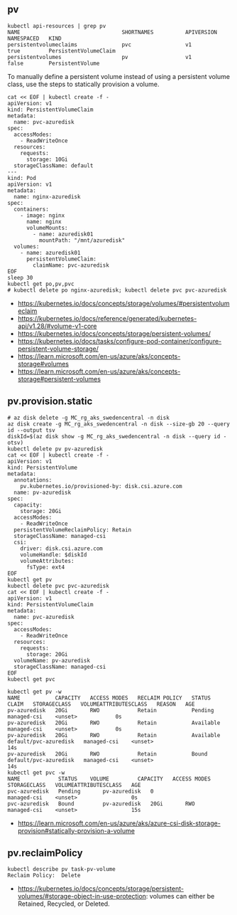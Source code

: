 ## pv

```
kubectl api-resources | grep pv
NAME                                SHORTNAMES          APIVERSION                             NAMESPACED   KIND
persistentvolumeclaims              pvc                 v1                                     true         PersistentVolumeClaim
persistentvolumes                   pv                  v1                                     false        PersistentVolume
```

To manually define a persistent volume instead of using a persistent volume class, use the steps to statically provision a volume.

```
cat << EOF | kubectl create -f -
apiVersion: v1
kind: PersistentVolumeClaim
metadata:
  name: pvc-azuredisk
spec:
  accessModes:
    - ReadWriteOnce
  resources:
    requests:
      storage: 10Gi
  storageClassName: default
---
kind: Pod
apiVersion: v1
metadata:
  name: nginx-azuredisk
spec:
  containers:
    - image: nginx
      name: nginx
      volumeMounts:
        - name: azuredisk01
          mountPath: "/mnt/azuredisk"
  volumes:
    - name: azuredisk01
      persistentVolumeClaim:
        claimName: pvc-azuredisk
EOF
sleep 30
kubectl get po,pv,pvc
# kubectl delete po nginx-azuredisk; kubectl delete pvc pvc-azuredisk
```
    
- https://kubernetes.io/docs/concepts/storage/volumes/#persistentvolumeclaim
- https://kubernetes.io/docs/reference/generated/kubernetes-api/v1.28/#volume-v1-core
- https://kubernetes.io/docs/concepts/storage/persistent-volumes/
- https://kubernetes.io/docs/tasks/configure-pod-container/configure-persistent-volume-storage/
- https://learn.microsoft.com/en-us/azure/aks/concepts-storage#volumes
- https://learn.microsoft.com/en-us/azure/aks/concepts-storage#persistent-volumes

## pv.provision.static

```
# az disk delete -g MC_rg_aks_swedencentral -n disk
az disk create -g MC_rg_aks_swedencentral -n disk --size-gb 20 --query id --output tsv
diskId=$(az disk show -g MC_rg_aks_swedencentral -n disk --query id -otsv)
kubectl delete pv pv-azuredisk
cat << EOF | kubectl create -f -
apiVersion: v1
kind: PersistentVolume
metadata:
  annotations:
    pv.kubernetes.io/provisioned-by: disk.csi.azure.com
  name: pv-azuredisk
spec:
  capacity:
    storage: 20Gi
  accessModes:
    - ReadWriteOnce
  persistentVolumeReclaimPolicy: Retain
  storageClassName: managed-csi
  csi:
    driver: disk.csi.azure.com
    volumeHandle: $diskId
    volumeAttributes:
      fsType: ext4
EOF
kubectl get pv
kubectl delete pvc pvc-azuredisk
cat << EOF | kubectl create -f -
apiVersion: v1
kind: PersistentVolumeClaim
metadata:
  name: pvc-azuredisk
spec:
  accessModes:
    - ReadWriteOnce
  resources:
    requests:
      storage: 20Gi
  volumeName: pv-azuredisk
  storageClassName: managed-csi
EOF
kubectl get pvc

kubectl get pv -w
NAME           CAPACITY   ACCESS MODES   RECLAIM POLICY   STATUS    CLAIM   STORAGECLASS   VOLUMEATTRIBUTESCLASS   REASON   AGE
pv-azuredisk   20Gi       RWO            Retain           Pending               managed-csi    <unset>            0s
pv-azuredisk   20Gi       RWO            Retain           Available             managed-csi    <unset>            0s
pv-azuredisk   20Gi       RWO            Retain           Available     default/pvc-azuredisk   managed-csi    <unset>                          14s
pv-azuredisk   20Gi       RWO            Retain           Bound         default/pvc-azuredisk   managed-csi    <unset>                          14s
kubectl get pvc -w
NAME            STATUS    VOLUME         CAPACITY   ACCESS MODES   STORAGECLASS   VOLUMEATTRIBUTESCLASS   AGE
pvc-azuredisk   Pending       pv-azuredisk   0                         managed-csi    <unset>                 0s
pvc-azuredisk   Bound         pv-azuredisk   20Gi       RWO            managed-csi    <unset>                 15s
```

- https://learn.microsoft.com/en-us/azure/aks/azure-csi-disk-storage-provision#statically-provision-a-volume

## pv.reclaimPolicy

```
kubectl describe pv task-pv-volume
Reclaim Policy:  Delete
```

- https://kubernetes.io/docs/concepts/storage/persistent-volumes/#storage-object-in-use-protection: volumes can either be Retained, Recycled, or Deleted.
